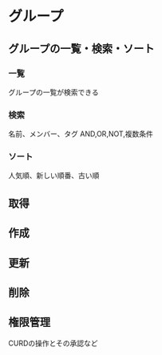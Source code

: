 # グループ

## グループの一覧・検索・ソート

### 一覧

グループの一覧が検索できる

### 検索

名前、メンバー、タグ
AND,OR,NOT,複数条件

### ソート

人気順、新しい順番、古い順

## 取得

## 作成

## 更新

## 削除

## 権限管理

CURDの操作とその承認など
